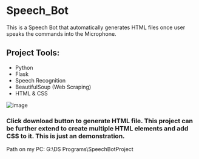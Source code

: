 # Speech_Bot

This is a Speech Bot that automatically generates HTML files once user speaks the commands into the Microphone.
## Project Tools:
- Python
- Flask
- Speech Recognition
- BeautifulSoup (Web Scraping)
- HTML & CSS

![image](https://github.com/akshaytekam/Speech_Bot/assets/42464327/fc827188-3516-4409-964b-f223de344f88)


### Click download button to generate HTML file. This project can be further extend to create multiple HTML elements and add CSS to it. This is just an demonstration.

Path on my PC: G:\DS Programs\SpeechBotProject
